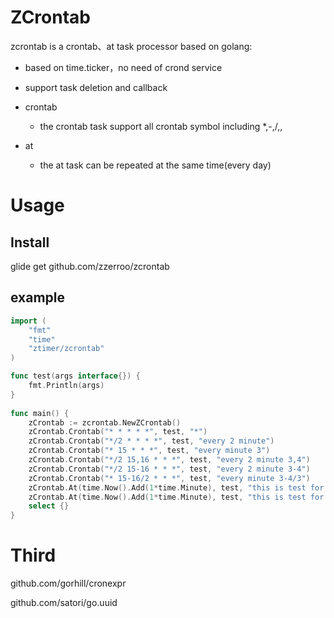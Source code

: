 # ZCrontab

zcrontab is a crontab、at  task processor based on golang:

- based on time.ticker，no need of crond service
- support task deletion and callback
- crontab
  - the crontab task support all crontab symbol including *,-,/,,

- at
  - the at task can be repeated at the same time(every day)

# Usage

## Install 

  glide get github.com/zzerroo/zcrontab

## example

```go
import (
	"fmt"
	"time"
	"ztimer/zcrontab"
)

func test(args interface{}) {
	fmt.Println(args)
}
 
func main() {
	zCrontab := zcrontab.NewZCrontab()
	zCrontab.Crontab("* * * * *", test, "*")
	zCrontab.Crontab("*/2 * * * *", test, "every 2 minute")
	zCrontab.Crontab("* 15 * * *", test, "every minute 3")
	zCrontab.Crontab("*/2 15,16 * * *", test, "every 2 minute 3,4")
	zCrontab.Crontab("*/2 15-16 * * *", test, "every 2 minute 3-4")
	zCrontab.Crontab("* 15-16/2 * * *", test, "every minute 3-4/3")
	zCrontab.At(time.Now().Add(1*time.Minute), test, "this is test for at repeat", true)
	zCrontab.At(time.Now().Add(1*time.Minute), test, "this is test for at", false)
	select {}
}
```

#   Third

github.com/gorhill/cronexpr

github.com/satori/go.uuid
